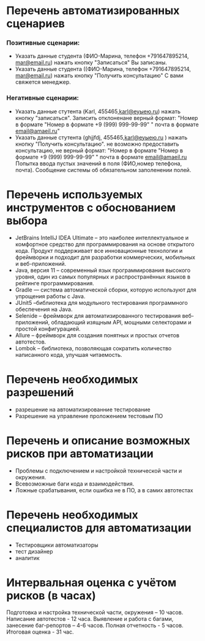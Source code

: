 # Перечень автоматизированных сценариев
### Позитивные сценарии:
* Указать данные студента (ФИО-Марина, телефон +791647895214, mar@email.ru) нажать кнопку "Записаться" Вы записаны.
* Указать данные студента ((ФИО-Марина, телефон +791647895214, mar@email.ru) нажать кнопку "Получить консультацию" С вами свяжется менеджер.

### Негативные сценарии:
* Указать данные стутента (Karl, 455465,karl@еуыею.ru) нажать кнопку "записаться". Записить отклоненане верный формат: "Номер в формате "Номер в формате +9 (999) 999-99-99"
" почта в формате email@amaeil.ru"
* Указать данные стутента (ghjjfdj, 455465,karl@еуыею.ru ) нажать кнопку "Получить консультацию".  не возможно предоставить консультацию, не верный формат: "Номер в формате "Номер в формате +9 (999) 999-99-99"
" почта в формате email@amaeil.ru
Попытка ввода пустых значений в поля (ФИО,номер телефона, почта). Сообщение системы об обязательном заполенении полей.
# Перечень используемых инструментов с обоснованием выбора
* JetBrains IntelliJ IDEA Ultimate – это наиболее интеллектуальное и комфортное средство для программирования на основе открытого кода. Продукт поддерживает все инновационные технологии и фреймворки и подходит для разработки коммерческих, мобильных и веб-приложений.
* Java, версия 11 – современный язык программирования высокого уровня, один из самых популярных и распространённых языков в рейтинге программирования.
* Gradle — система автоматической сборки, которую используют для упрощения работы с Java.
* JUnit5 –библиотека для модульного тестирования программного обеспечения на Java.
* Selenide – фреймворк для автоматизированного тестирования веб-приложений, обладающий изящным API, мощными селекторами и простой конфигурацией.
* Allure – фреймворк для создания понятных и простых отчетов автотестов.
* Lombok – библиотека, позволяющая сократить количество написанного кода, улучшая читаемость.
# Перечень необходимых разрешений
* разрешение на автоматизированние тестирование
* Разрешение на управление проложением тестовым ПО
# Перечень и описание возможных рисков при автоматизации
* Проблемы с подключением и настройкой технической части и окружения.
* Всевозможные баги кода и взаимодействия.
* Ложные срабатывания, если ошибка не в ПО, а в самих автотестах

# Перечень необходимых специалистов для автоматизации
* Тестировщики автоматизаторы
* тест дизайнер
* аналитик
# Интервальная оценка с учётом рисков (в часах)
Подготовка и настройка технической части, окружения – 10 часов.
Написание автотестов - 12 часа.
Выявление и работа с багами, занесение баг-репортов – 4-6 часов.
Полная отчетность - 5 часов.
Итоговая оценка - 31 час.

